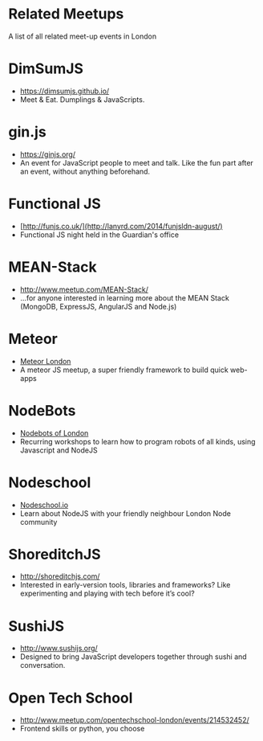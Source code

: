 Related Meetups
==========

A list of all related meet-up events in London

# DimSumJS
* https://dimsumjs.github.io/
* Meet & Eat. Dumplings & JavaScripts.

# gin.js
* https://ginjs.org/
* An event for JavaScript people to meet and talk. Like the fun part after an event, without anything beforehand. 

# Functional JS
* [http://funjs.co.uk/](http://lanyrd.com/2014/funjsldn-august/)
* Functional JS night held in the Guardian's office

# MEAN-Stack
* http://www.meetup.com/MEAN-Stack/
* ...for anyone interested in learning more about the MEAN Stack (MongoDB, ExpressJS, AngularJS and Node.js)

# Meteor
* [Meteor London](http://www.meetup.com/Meteor-London)
* A meteor JS meetup, a super friendly framework to build quick web-apps

# NodeBots
* [Nodebots of London](http://www.meetup.com/NodeBots-of-London)
* Recurring workshops to learn how to program robots of all kinds, using Javascript and NodeJS

# Nodeschool
* [Nodeschool.io](http://nodeschool.io)
* Learn about NodeJS with your friendly neighbour London Node community

# ShoreditchJS
* http://shoreditchjs.com/
* Interested in early-version tools, libraries and frameworks? Like experimenting and playing with tech before it’s cool?

# SushiJS
* http://www.sushijs.org/
* Designed to bring JavaScript developers together through sushi and conversation.

# Open Tech School
* http://www.meetup.com/opentechschool-london/events/214532452/
* Frontend skills or python, you choose
